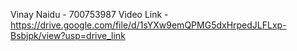 Vinay Naidu - 700753987
Video Link - https://drive.google.com/file/d/1sYXw9emQPMG5dxHrpedJLFLxp-Bsbjpk/view?usp=drive_link

